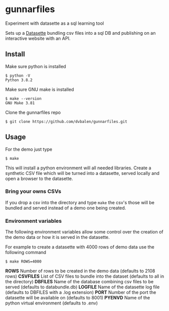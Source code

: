# gunnarfiles
Experiment with datasette as a sql learning tool

Sets up a [Datasette](https://docs.datasette.io) bundling csv files into a sql DB 
and publishing on an interactive website with an API.

## Install

Make sure python is installed
```
$ python -V
Python 3.8.2
```
Make sure GNU make is installed
```
$ make --version
GNU Make 3.81
```

Clone the gunnarfiles repo
```
$ git clone https://github.com/dvbalen/gunnarfiles.git
```

## Usage

For the demo just type
```
$ make
```

This will install a python environment will all needed libraries. Create a synthetic CSV file which
will be turned into a datasette, served locally and open a browser to the datasette.

### Bring your owns CSVs

If you drop a csv into the directory and type `make` the csv's those will be bundled and served 
instead of a demo one being created.

### Environment variables

The following environment variables allow some control over the creation of the demo data or
how it is served in the datasette.

For example to create a datasette with 4000 rows of demo data use the following command
```
$ make ROWS=4000
```

**ROWS** Number of rows to be created in the demo data (defaults to 2108 rows)
**CSVFILES** List of CSV files to bundle into the dataset (defaults to all in the directory)
**DBFILES**  Name of the database combining csv files to be served (defaults to databundle.db)
**LOGFILE**  Name of the datasette log file (defaults to DBFILES with a .log extension)
**PORT**     Number of the port the datasette will be available on (defaults to 8001)
**PYENVD**   Name of the python virtual environment (defaults to .env)

